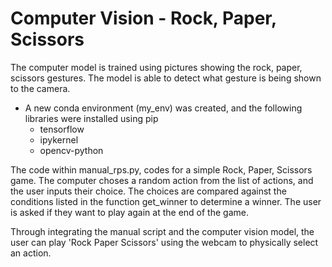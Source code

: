 # Computer Vision - Rock, Paper, Scissors

The computer model is trained using pictures showing the rock, paper, scissors gestures. The model is able to detect what gesture is being shown to the camera. 

- A new conda environment (my_env) was created, and the following libraries were installed using pip
  - tensorflow
  - ipykernel
  - opencv-python

The code within manual_rps.py, codes for a simple Rock, Paper, Scissors game. The computer choses a random action from the list of actions, and the user inputs their choice. The choices are compared against the conditions listed in the function get_winner to determine a winner. The user is asked if they want to play again at the end of the game.

Through integrating the manual script and the computer vision model, the user can play 'Rock Paper Scissors' using the webcam to physically select an action.

